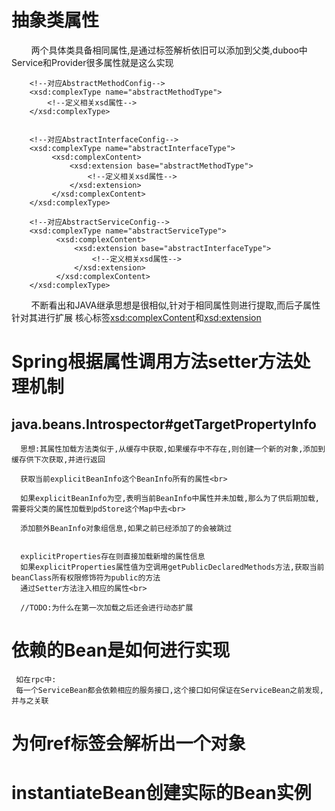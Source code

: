 # 抽象类属性

&nbsp;&nbsp;&nbsp;&nbsp;&nbsp;&nbsp;&nbsp;&nbsp;两个具体类具备相同属性,是通过标签解析依旧可以添加到父类,duboo中Service和Provider很多属性就是这么实现

   ```
       <!--对应AbstractMethodConfig-->
       <xsd:complexType name="abstractMethodType">
           <!--定义相关xsd属性-->
       </xsd:complexType>
   
   
       <!--对应AbstractInterfaceConfig-->
       <xsd:complexType name="abstractInterfaceType">
            <xsd:complexContent>
                <xsd:extension base="abstractMethodType">
                    <!--定义相关xsd属性-->
                </xsd:extension>
            </xsd:complexContent>
       </xsd:complexType>
   
       <!--对应AbstractServiceConfig-->
       <xsd:complexType name="abstractServiceType">
             <xsd:complexContent>
                 <xsd:extension base="abstractInterfaceType">
                     <!--定义相关xsd属性-->
                 </xsd:extension>
             </xsd:complexContent>
       </xsd:complexType>
   
   ```
   
   &nbsp;&nbsp;&nbsp;&nbsp;&nbsp;&nbsp;&nbsp;&nbsp;不断看出和JAVA继承思想是很相似,针对于相同属性则进行提取,而后子属性针对其进行扩展
   核心标签<xsd:complexContent>和<xsd:extension>

   
   # Spring根据属性调用方法setter方法处理机制
   ## java.beans.Introspector#getTargetPropertyInfo
   
      思想:其属性加载方法类似于,从缓存中获取,如果缓存中不存在,则创建一个新的对象,添加到缓存供下次获取,并进行返回
   
      获取当前explicitBeanInfo这个BeanInfo所有的属性<br>
      
      如果explicitBeanInfo为空,表明当前BeanInfo中属性并未加载,那么为了供后期加载,需要将父类的属性加载到pdStore这个Map中去<br>
      
      添加额外BeanInfo对象组信息,如果之前已经添加了的会被跳过
      
      
      explicitProperties存在则直接加载新增的属性信息      
      如果explicitProperties属性值为空调用getPublicDeclaredMethods方法,获取当前beanClass所有权限修饰符为public的方法
      通过Setter方法注入相应的属性<br>
      
      //TODO:为什么在第一次加载之后还会进行动态扩展
     
   # 依赖的Bean是如何进行实现
     如在rpc中:
     每一个ServiceBean都会依赖相应的服务接口,这个接口如何保证在ServiceBean之前发现,并与之关联
   
   # 为何ref标签会解析出一个对象
     
   # instantiateBean创建实际的Bean实例
   
   